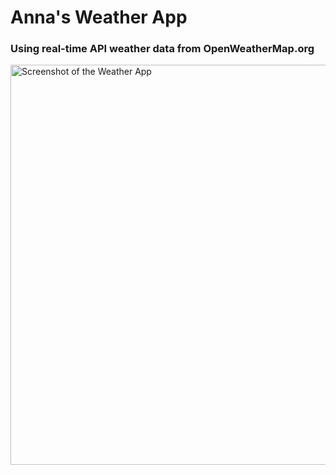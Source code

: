 # Anna's Weather App
### Using real-time API weather data from OpenWeatherMap.org

<img width="640" alt="Screenshot of the Weather App" src="https://github.com/Cihlova/weather-app/assets/33567545/890685f4-1fd3-4846-9a31-cf64bbc80944">

